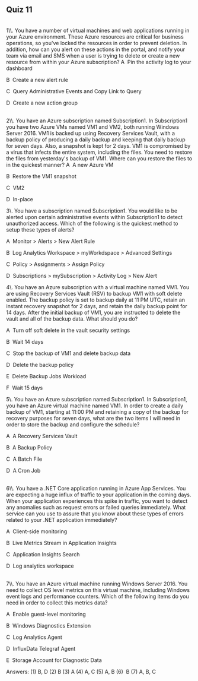 ## Quiz 11
<br>
1\\. You have a number of virtual machines and web applications running in your Azure environment. These Azure resources are critical for business operations, so you've locked the resources in order to prevent deletion. In addition, how can you alert on these actions in the portal, and notify your team via email and SMS when a user is trying to delete or create a new resource from within your Azure subscription?
A  Pin the activity log to your dashboard

B  Create a new alert rule

C  Query Administrative Events and Copy Link to Query

D  Create a new action group

<br>
2\\. You have an Azure subscription named Subscription1. In Subscription1 you have two Azure VMs named VM1 and VM2, both running Windows Server 2016. VM1 is backed up using Recovery Services Vault, with a backup policy of producing a daily backup and keeping that daily backup for seven days. Also, a snapshot is kept for 2 days. VM1 is compromised by a virus that infects the entire system, including the files. You need to restore the files from yesterday's backup of VM1. Where can you restore the files to in the quickest manner?
A  A new Azure VM

B  Restore the VM1 snapshot

C  VM2

D  In-place

3\\. You have a subscription named Subscription1. You would like to be alerted upon certain administrative events within Subscription1 to detect unauthorized access. Which of the following is the quickest method to setup these types of alerts?

A  Monitor > Alerts > New Alert Rule

B  Log Analytics Workspace > myWorkdspace > Advanced Settings

C  Policy > Assignments > Assign Policy

D  Subscriptions > mySubscription > Activity Log > New Alert

4\\. You have an Azure subscription with a virtual machine named VM1. You are using Recovery Services Vault (RSV) to backup VM1 with soft delete enabled. The backup policy is set to backup daily at 11 PM UTC, retain an instant recovery snapshot for 2 days, and retain the daily backup point for 14 days. After the initial backup of VM1, you are instructed to delete the vault and all of the backup data. What should you do?

A  Turn off soft delete in the vault security settings

B  Wait 14 days

C  Stop the backup of VM1 and delete backup data

D  Delete the backup policy

E  Delete Backup Jobs Workload

F  Wait 15 days

5\\. You have an Azure subscription named Subscription1. In Subscription1, you have an Azure virtual machine named VM1. In order to create a daily backup of VM1, starting at 11:00 PM and retaining a copy of the backup for recovery purposes for seven days, what are the two items I will need in order to store the backup and configure the schedule?

A  A Recovery Services Vault

B  A Backup Policy

C  A Batch File

D  A Cron Job

<br>
6\\. You have a .NET Core application running in Azure App Services. You are expecting a huge influx of traffic to your application in the coming days. When your application experiences this spike in traffic, you want to detect any anomalies such as request errors or failed queries immediately. What service can you use to assure that you know about these types of errors related to your .NET application immediately?

A  Client-side monitoring

B  Live Metrics Stream in Application Insights

C  Application Insights Search

D  Log analytics workspace

<br>
7\\. You have an Azure virtual machine running Windows Server 2016. You need to collect OS level metrics on this virtual machine, including Windows event logs and performance counters. Which of the following items do you need in order to collect this metrics data?

A  Enable guest-level monitoring

B  Windows Diagnostics Extension

C  Log Analytics Agent

D  InfluxData Telegraf Agent

E  Storage Account for Diagnostic Data

Answers: (1) B, D (2) B (3) A (4) A, C (5) A, B (6)  B (7) A, B, C